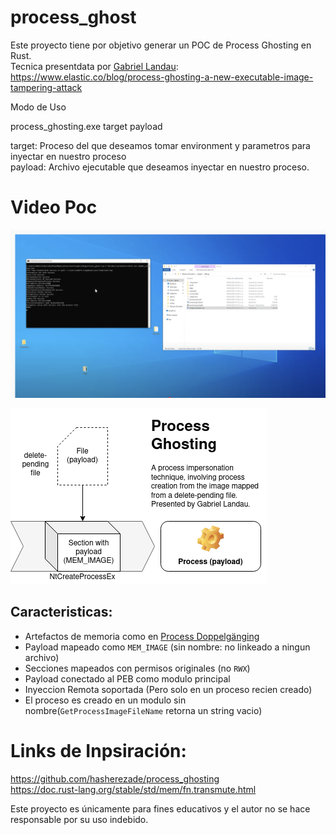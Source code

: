 # process_ghost

Este proyecto tiene por objetivo generar un POC de Process Ghosting en Rust.<br>
Tecnica presentdata por [Gabriel Landau](https://twitter.com/GabrielLandau): <br>
https://www.elastic.co/blog/process-ghosting-a-new-executable-image-tampering-attack

Modo de Uso

process_ghosting.exe  target  payload

target:  Proceso del que deseamos tomar environment y parametros para inyectar en nuestro proceso <br> 
payload:  Archivo ejecutable que deseamos inyectar en nuestro proceso.
<h1>Video Poc</h1>

[![Process GHosting ](img/process.png)](https://www.youtube.com/watch?v=R869MTTogqw)




![](img/proc_ghost.png)

Caracteristicas:
-
+ Artefactos de memoria como en  [Process Doppelgänging](https://github.com/hasherezade/process_doppelganging)
+ Payload mapeado como `MEM_IMAGE` (sin nombre: no linkeado a ningun archivo)
+ Secciones mapeados con permisos originales (no `RWX`)
+ Payload conectado al PEB como modulo principal
+ Inyeccion Remota soportada (Pero solo en un proceso recien creado)
+ El proceso es creado en un modulo sin nombre(`GetProcessImageFileName` retorna un string vacio)


<h1>Links de Inpsiración:</h1>

https://github.com/hasherezade/process_ghosting <br>
https://doc.rust-lang.org/stable/std/mem/fn.transmute.html

Este proyecto es únicamente para fines educativos y el autor no se hace responsable por su uso indebido.

